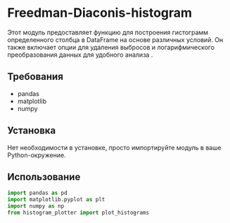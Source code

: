 # Freedman-Diaconis-histogram

Этот модуль предоставляет функцию для построения гистограмм определенного столбца в DataFrame на основе различных условий. Он также включает опции для удаления выбросов и логарифмического преобразования данных для удобного анализа .

## Требования
- pandas
- matplotlib
- numpy

## Установка
Нет необходимости в установке, просто импортируйте модуль в ваше Python-окружение.

## Использование
```python
import pandas as pd
import matplotlib.pyplot as plt
import numpy as np
from histogram_plotter import plot_histograms
